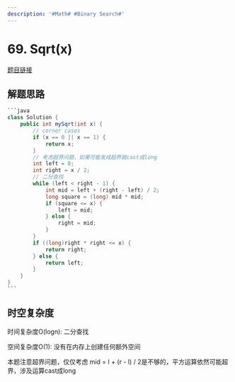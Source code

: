 ```yaml
---
description: '#Math# #Binary Search#'
---
```


# 69. Sqrt(x)

[题目链接](https://leetcode.com/problems/sqrtx/description/)

## 解题思路

````java
```java
class Solution {
    public int mySqrt(int x) {
        // corner cases
        if (x == 0 || x == 1) {
            return x;
        }
        // 考虑超界问题，如果可能发成超界就cast成long
        int left = 0;
        int right = x / 2;
        // 二分查找
        while (left < right - 1) {
            int mid = left + (right - left) / 2;
            long square = (long) mid * mid;
            if (square <= x) {
                left = mid;
            } else {
                right = mid;
            }
        }
        if ((long)right * right <= x) {
            return right;
        } else {
            return left;
        }
    }
}
```
````

## 时空复杂度

时间复杂度O(logn): 二分查找

空间复杂度O(1): 没有在内存上创建任何额外空间

本题注意超界问题，仅仅考虑 mid = l + (r - l) / 2是不够的，平方运算依然可能超界，涉及运算cast成long
